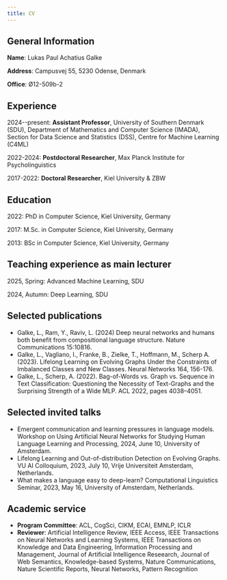 ```yaml
---
title: CV
---
```


## General Information

**Name**: Lukas Paul Achatius Galke

**Address**: Campusvej 55, 5230 Odense, Denmark

**Office**: Ø12-509b-2

## Experience

2024--present: **Assistant Professor**, University of Southern Denmark (SDU), Department of Mathematics and Computer Science (IMADA), Section for Data Science and Statistics (DSS), Centre for Machine Learning (C4ML)

2022-2024: **Postdoctoral Researcher**, Max Planck Institute for Psycholinguistics

2017-2022: **Doctoral Researcher**, Kiel University & ZBW

## Education

2022: PhD in Computer Science, Kiel University, Germany

2017: M.Sc. in Computer Science, Kiel University, Germany

2013: BSc in Computer Science, Kiel University, Germany

## Teaching experience as main lecturer

2025, Spring: Advanced Machine Learning, SDU

2024, Autumn: Deep Learning, SDU

## Selected publications

- Galke, L., Ram, Y., Raviv, L. (2024) Deep neural networks and humans both benefit from compositional language structure. Nature Communications 15:10816.
- Galke, L., Vagliano, I., Franke, B., Zielke, T., Hoffmann, M., Scherp A. (2023). Lifelong Learning on Evolving Graphs Under the Constraints of Imbalanced Classes and New Classes. Neural Networks 164, 156-176.
- Galke, L., Scherp, A. (2022). Bag-of-Words vs. Graph vs. Sequence in Text Classification: Questioning the Necessity of Text-Graphs and the Surprising Strength of a Wide MLP. ACL 2022, pages 4038–4051.

## Selected invited talks

- Emergent communication and learning pressures in language models. Workshop on Using Artificial Neural Networks for Studying Human Language Learning and Processing, 2024, June 10, University of Amsterdam.
- Lifelong Learning and Out-of-distribution Detection on Evolving Graphs. VU AI Colloquium, 2023, July 10, Vrije Universiteit Amsterdam, Netherlands.
- What makes a language easy to deep-learn? Computational Linguistics Seminar, 2023, May 16, University of Amsterdam,
Netherlands.

## Academic service

- **Program Committee**: ACL, CogSci, CIKM, ECAI, EMNLP, ICLR
- **Reviewer**: Artificial Intelligence Review, IEEE Access, IEEE Transactions on Neural Networks and Learning Systems, IEEE Transactions on Knowledge and Data Engineering, Information Processing and Management, Journal of Artificial Intelligence Reseearch, Journal of Web Semantics, Knowledge-based Systems, Nature Communications, Nature Scientific Reports, Neural Networks, Pattern Recognition
